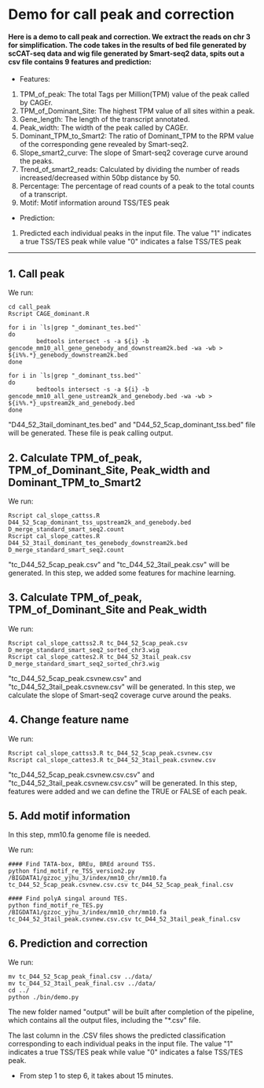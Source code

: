 # Demo for call peak and correction


#### Here is a demo to call peak and correction. We extract the reads on chr 3 for simplification. The code takes in the results of bed file generated by scCAT-seq data and wig file generated by Smart-seq2 data, spits out a csv file contains 9 features and prediction:



* Features:
1) TPM_of_peak: The total Tags per Million(TPM) value of the peak called by CAGEr.
2) TPM_of_Dominant_Site: The highest TPM value of all sites within a peak.
3) Gene_length: The length of the transcript annotated.
4) Peak_width: The width of the peak called by CAGEr.
5) Dominant_TPM_to_Smart2: The ratio of Dominant_TPM to the RPM value of the corresponding gene revealed by Smart-seq2.
6) Slope_smart2_curve: The slope of Smart-seq2 coverage curve around the peaks.
7) Trend_of_smart2_reads: Calculated by dividing the number of reads increased/decreased within 50bp distance by 50.
8) Percentage: The percentage of read counts of a peak to the total counts of a transcript.
9) Motif: Motif information around TSS/TES peak

* Prediction:  
1) Predicted each individual peaks in the input file. The value "1" indicates a true TSS/TES peak while value "0" indicates a false TSS/TES peak

---
## 1. Call peak

We run:

```
cd call_peak
Rscript CAGE_dominant.R

for i in `ls|grep "_dominant_tes.bed"`
do
        bedtools intersect -s -a ${i} -b gencode_mm10_all_gene_genebody_and_downstream2k.bed -wa -wb > ${i%%.*}_genebody_downstream2k.bed
done

for i in `ls|grep "_dominant_tss.bed"`
do 
        bedtools intersect -s -a ${i} -b gencode_mm10_all_gene_ustream2k_and_genebody.bed -wa -wb > ${i%%.*}_upstream2k_and_genebody.bed
done 
```

"D44_52_3tail_dominant_tes.bed" and "D44_52_5cap_dominant_tss.bed" file will be generated. These file is peak calling output.



## 2. Calculate TPM_of_peak, TPM_of_Dominant_Site, Peak_width and Dominant_TPM_to_Smart2

We run:

```
Rscript cal_slope_cattss.R D44_52_5cap_dominant_tss_upstream2k_and_genebody.bed D_merge_standard_smart_seq2.count
Rscript cal_slope_cattes.R D44_52_3tail_dominant_tes_genebody_downstream2k.bed D_merge_standard_smart_seq2.count
```

"tc_D44_52_5cap_peak.csv" and "tc_D44_52_3tail_peak.csv" will be generated. In this step, we added some features for machine learning.



## 3. Calculate TPM_of_peak, TPM_of_Dominant_Site and Peak_width

We run:

```
Rscript cal_slope_cattss2.R tc_D44_52_5cap_peak.csv D_merge_standard_smart_seq2_sorted_chr3.wig
Rscript cal_slope_cattes2.R tc_D44_52_3tail_peak.csv  D_merge_standard_smart_seq2_sorted_chr3.wig
```

"tc_D44_52_5cap_peak.csvnew.csv" and "tc_D44_52_3tail_peak.csvnew.csv" will be generated. In this step, we calculate the slope of Smart-seq2 coverage curve around the peaks.



## 4. Change feature name

We run:

```
Rscript cal_slope_cattss3.R tc_D44_52_5cap_peak.csvnew.csv
Rscript cal_slope_cattes3.R tc_D44_52_3tail_peak.csvnew.csv
```

"tc_D44_52_5cap_peak.csvnew.csv.csv" and "tc_D44_52_3tail_peak.csvnew.csv.csv" will be generated. In this step, features were added and we can define the TRUE or FALSE of each peak.


## 5. Add motif information

In this step, mm10.fa genome file is needed. 

We run:

```
#### Find TATA-box, BREu, BREd around TSS.
python find_motif_re_TSS_version2.py /BIGDATA1/gzzoc_yjhu_3/index/mm10_chr/mm10.fa tc_D44_52_5cap_peak.csvnew.csv.csv tc_D44_52_5cap_peak_final.csv

#### Find polyA singal around TES.
python find_motif_re_TES.py /BIGDATA1/gzzoc_yjhu_3/index/mm10_chr/mm10.fa tc_D44_52_3tail_peak.csvnew.csv.csv tc_D44_52_3tail_peak_final.csv
```

## 6. Prediction and correction

We run:

```
mv tc_D44_52_5cap_peak_final.csv ../data/
mv tc_D44_52_3tail_peak_final.csv ../data/
cd ../
python ./bin/demo.py
```

The new folder named "output" will be built after completion of the pipeline, which contains all the output files, including the "\*.csv" file. 

The last column in the .CSV files shows the predicted classification corresponding to each individual peaks in the input file. The value "1" indicates a true TSS/TES peak while value "0" indicates a false TSS/TES peak.


* From step 1 to step 6, it takes about 15 minutes.








